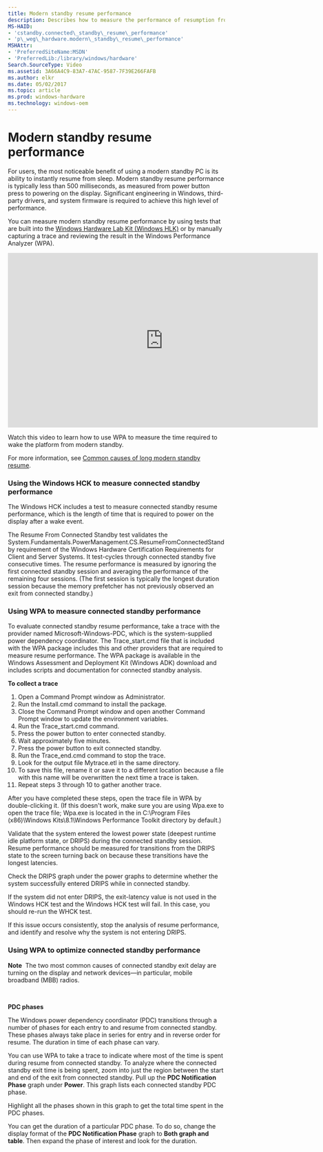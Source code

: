 ```yaml
---
title: Modern standby resume performance
description: Describes how to measure the performance of resumption from modern standby.
MS-HAID:
- 'cstandby.connected\_standby\_resume\_performance'
- 'p\_weg\_hardware.modern\_standby\_resume\_performance'
MSHAttr:
- 'PreferredSiteName:MSDN'
- 'PreferredLib:/library/windows/hardware'
Search.SourceType: Video
ms.assetid: 3A66A4C9-83A7-47AC-9587-7F39E266FAFB
ms.author: elkr
ms.date: 05/02/2017
ms.topic: article
ms.prod: windows-hardware
ms.technology: windows-oem
---
```


# Modern standby resume performance


For users, the most noticeable benefit of using a modern standby PC is its ability to instantly resume from sleep. Modern standby resume performance is typically less than 500 milliseconds, as measured from power button press to powering on the display. Significant engineering in Windows, third-party drivers, and system firmware is required to achieve this high level of performance.

You can measure modern standby resume performance by using tests that are built into the [Windows Hardware Lab Kit (Windows HLK)](https://msdn.microsoft.com/windows/hardware/dn913721.aspx#hlk) or by manually capturing a trace and reviewing the result in the Windows Performance Analyzer (WPA).

<iframe src="https://hubs-video.ssl.catalog.video.msn.com/embed/a6970900-ed9e-4784-bfbd-171d0cce1588/IA?csid=ux-en-us&MsnPlayerLeadsWith=html&PlaybackMode=Inline&MsnPlayerDisplayShareBar=false&MsnPlayerDisplayInfoButton=false&iframe=true&QualityOverride=HD" width="720" height="405" allowFullScreen="true" frameBorder="0" scrolling="no">A video describing how to use WPA to measure the time required to wake the platform from modern standby.</iframe>

Watch this video to learn how to use WPA to measure the time required to wake the platform from modern standby.

For more information, see [Common causes of long modern standby resume](common-causes-of-long-modern-standby-resume.md).

### Using the Windows HCK to measure connected standby performance

The Windows HCK includes a test to measure connected standby resume performance, which is the length of time that is required to power on the display after a wake event.

The Resume From Connected Standby test validates the System.Fundamentals.PowerManagement.CS.ResumeFromConnectedStandby requirement of the Windows Hardware Certification Requirements for Client and Server Systems. It test-cycles through connected standby five consecutive times. The resume performance is measured by ignoring the first connected standby session and averaging the performance of the remaining four sessions. (The first session is typically the longest duration session because the memory prefetcher has not previously observed an exit from connected standby.)

### Using WPA to measure connected standby performance

To evaluate connected standby resume performance, take a trace with the provider named Microsoft-Windows-PDC, which is the system-supplied power dependency coordinator. The Trace\_start.cmd file that is included with the WPA package includes this and other providers that are required to measure resume performance. The WPA package is available in the Windows Assessment and Deployment Kit (Windows ADK) download and includes scripts and documentation for connected standby analysis.

**To collect a trace**

1.  Open a Command Prompt window as Administrator.
2.  Run the Install.cmd command to install the package.
3.  Close the Command Prompt window and open another Command Prompt window to update the environment variables.
4.  Run the Trace\_start.cmd command.
5.  Press the power button to enter connected standby.
6.  Wait approximately five minutes.
7.  Press the power button to exit connected standby.
8.  Run the Trace\_end.cmd command to stop the trace.
9.  Look for the output file Mytrace.etl in the same directory.
10. To save this file, rename it or save it to a different location because a file with this name will be overwritten the next time a trace is taken.
11. Repeat steps 3 through 10 to gather another trace.

After you have completed these steps, open the trace file in WPA by double-clicking it. (If this doesn't work, make sure you are using Wpa.exe to open the trace file; Wpa.exe is located in the in C:\\Program Files (x86)\\Windows Kits\\8.1\\Windows Performance Toolkit directory by default.)

Validate that the system entered the lowest power state (deepest runtime idle platform state, or DRIPS) during the connected standby session. Resume performance should be measured for transitions from the DRIPS state to the screen turning back on because these transitions have the longest latencies.

Check the DRIPS graph under the power graphs to determine whether the system successfully entered DRIPS while in connected standby.

If the system did not enter DRIPS, the exit-latency value is not used in the Windows HCK test and the Windows HCK test will fail. In this case, you should re-run the WHCK test.

If this issue occurs consistently, stop the analysis of resume performance, and identify and resolve why the system is not entering DRIPS.

### Using WPA to optimize connected standby performance

**Note**  The two most common causes of connected standby exit delay are turning on the display and network devices—in particular, mobile broadband (MBB) radios.

 

**PDC phases**

The Windows power dependency coordinator (PDC) transitions through a number of phases for each entry to and resume from connected standby. These phases always take place in series for entry and in reverse order for resume. The duration in time of each phase can vary.

You can use WPA to take a trace to indicate where most of the time is spent during resume from connected standby. To analyze where the connected standby exit time is being spent, zoom into just the region between the start and end of the exit from connected standby. Pull up the **PDC Notification Phase** graph under **Power**. This graph lists each connected standby PDC phase.

Highlight all the phases shown in this graph to get the total time spent in the PDC phases.

You can get the duration of a particular PDC phase. To do so, change the display format of the **PDC Notification Phase** graph to **Both graph and table**. Then expand the phase of interest and look for the duration.

 

 






